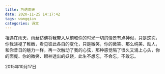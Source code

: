 ```yaml
---
title: 巧遇雨天
date: 2020-11-25 14:17:42
tags: wangqian
categories: 诗文
---
```

相遇在雨天，雨丝仿佛将我带入从前和你的时光一切的情景有点神似，只是这次，你我淡褪了稚嫩，看见彼此各自的变化，只是微笑，你的微笑、那么纯美、动人，和你昔日的魅力一样，再一次触动了我的心弦，那种感觉隔了很久又涌上心头，你的面庞、你的微笑、眼神透出的妖娆，此生不想忘，不会忘，不敢忘。

2015年10月17日
